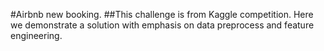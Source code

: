 #Airbnb new booking.
##This challenge is from Kaggle competition. Here we demonstrate a solution with emphasis on data preprocess and feature engineering.
